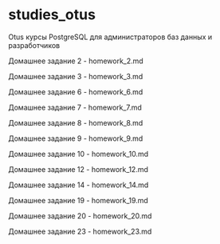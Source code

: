 # studies_otus
Otus курсы PostgreSQL для администраторов баз данных и разработчиков 

Домашнее задание 2 - homework_2.md 

Домашнее задание 3 - homework_3.md

Домашнее задание 6 - homework_6.md

Домашнее задание 7 - homework_7.md

Домашнее задание 8 - homework_8.md

Домашнее задание 9 - homework_9.md

Домашнее задание 10 - homework_10.md

Домашнее задание 12 - homework_12.md

Домашнее задание 14 - homework_14.md

Домашнее задание 19 - homework_19.md

Домашнее задание 20 - homework_20.md

Домашнее задание 23 - homework_23.md
